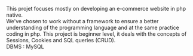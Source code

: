 This projet focuses mostly on developing an e-commerce website in php native.<br>
We've chosen to work without a framework to ensure a better understanding of the programming language and at the same practice coding in php.
This project is beginner level, it deals with the concepts of Sessions, Cookies and SQL queries (CRUD).<br>
DBMS : MySQL   

